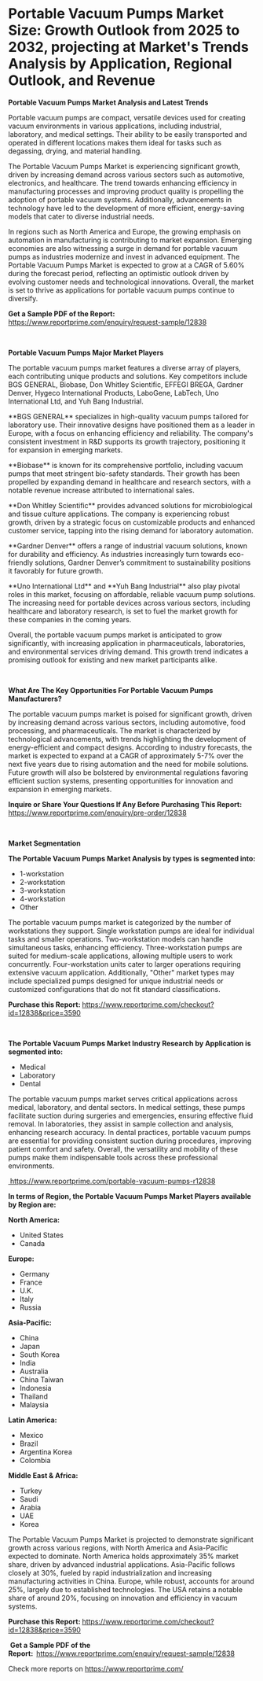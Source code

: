 <p><h1>Portable Vacuum Pumps Market Size: Growth Outlook from 2025 to 2032, projecting at Market's Trends Analysis by Application, Regional Outlook, and Revenue</h1></p><p><strong>Portable Vacuum Pumps Market Analysis and Latest Trends</strong></p>
<p><p>Portable vacuum pumps are compact, versatile devices used for creating vacuum environments in various applications, including industrial, laboratory, and medical settings. Their ability to be easily transported and operated in different locations makes them ideal for tasks such as degassing, drying, and material handling.</p><p>The Portable Vacuum Pumps Market is experiencing significant growth, driven by increasing demand across various sectors such as automotive, electronics, and healthcare. The trend towards enhancing efficiency in manufacturing processes and improving product quality is propelling the adoption of portable vacuum systems. Additionally, advancements in technology have led to the development of more efficient, energy-saving models that cater to diverse industrial needs.</p><p>In regions such as North America and Europe, the growing emphasis on automation in manufacturing is contributing to market expansion. Emerging economies are also witnessing a surge in demand for portable vacuum pumps as industries modernize and invest in advanced equipment. The Portable Vacuum Pumps Market is expected to grow at a CAGR of 5.60% during the forecast period, reflecting an optimistic outlook driven by evolving customer needs and technological innovations. Overall, the market is set to thrive as applications for portable vacuum pumps continue to diversify.</p></p>
<p><strong>Get a Sample PDF of the Report:&nbsp;</strong> <a href="https://www.reportprime.com/enquiry/request-sample/12838?utm_campaign=2956&utm_medium=2&utm_source=Github&utm_content=ia&utm_term=19032025&utm_id=portable-vacuum-pumps">https://www.reportprime.com/enquiry/request-sample/12838</a></p>
<p>&nbsp;</p>
<p><strong>Portable Vacuum Pumps Major Market Players</strong></p>
<p><p>The portable vacuum pumps market features a diverse array of players, each contributing unique products and solutions. Key competitors include BGS GENERAL, Biobase, Don Whitley Scientific, EFFEGI BREGA, Gardner Denver, Hygeco International Products, LaboGene, LabTech, Uno International Ltd, and Yuh Bang Industrial.</p><p>**BGS GENERAL** specializes in high-quality vacuum pumps tailored for laboratory use. Their innovative designs have positioned them as a leader in Europe, with a focus on enhancing efficiency and reliability. The company's consistent investment in R&D supports its growth trajectory, positioning it for expansion in emerging markets.</p><p>**Biobase** is known for its comprehensive portfolio, including vacuum pumps that meet stringent bio-safety standards. Their growth has been propelled by expanding demand in healthcare and research sectors, with a notable revenue increase attributed to international sales.</p><p>**Don Whitley Scientific** provides advanced solutions for microbiological and tissue culture applications. The company is experiencing robust growth, driven by a strategic focus on customizable products and enhanced customer service, tapping into the rising demand for laboratory automation.</p><p>**Gardner Denver** offers a range of industrial vacuum solutions, known for durability and efficiency. As industries increasingly turn towards eco-friendly solutions, Gardner Denver’s commitment to sustainability positions it favorably for future growth.</p><p>**Uno International Ltd** and **Yuh Bang Industrial** also play pivotal roles in this market, focusing on affordable, reliable vacuum pump solutions. The increasing need for portable devices across various sectors, including healthcare and laboratory research, is set to fuel the market growth for these companies in the coming years.</p><p>Overall, the portable vacuum pumps market is anticipated to grow significantly, with increasing application in pharmaceuticals, laboratories, and environmental services driving demand. This growth trend indicates a promising outlook for existing and new market participants alike.</p></p>
<p>&nbsp;</p>
<p><strong>What Are The Key Opportunities For Portable Vacuum Pumps Manufacturers?</strong></p>
<p><p>The portable vacuum pumps market is poised for significant growth, driven by increasing demand across various sectors, including automotive, food processing, and pharmaceuticals. The market is characterized by technological advancements, with trends highlighting the development of energy-efficient and compact designs. According to industry forecasts, the market is expected to expand at a CAGR of approximately 5-7% over the next five years due to rising automation and the need for mobile solutions. Future growth will also be bolstered by environmental regulations favoring efficient suction systems, presenting opportunities for innovation and expansion in emerging markets.</p></p>
<p><strong>Inquire or Share Your Questions If Any Before Purchasing This Report:</strong> <a href="https://www.reportprime.com/enquiry/pre-order/12838?utm_campaign=2956&utm_medium=2&utm_source=Github&utm_content=ia&utm_term=19032025&utm_id=portable-vacuum-pumps">https://www.reportprime.com/enquiry/pre-order/12838</a></p>
<p>&nbsp;</p>
<p><strong>Market Segmentation</strong></p>
<p><strong>The Portable Vacuum Pumps Market Analysis by types is segmented into:</strong></p>
<p><ul><li>1-workstation</li><li>2-workstation</li><li>3-workstation</li><li>4-workstation</li><li>Other</li></ul></p>
<p><p>The portable vacuum pumps market is categorized by the number of workstations they support. Single workstation pumps are ideal for individual tasks and smaller operations. Two-workstation models can handle simultaneous tasks, enhancing efficiency. Three-workstation pumps are suited for medium-scale applications, allowing multiple users to work concurrently. Four-workstation units cater to larger operations requiring extensive vacuum application. Additionally, "Other" market types may include specialized pumps designed for unique industrial needs or customized configurations that do not fit standard classifications.</p></p>
<p><strong>Purchase this Report:&nbsp;</strong><a href="https://www.reportprime.com/checkout?id=12838&price=3590&utm_campaign=2956&utm_medium=2&utm_source=Github&utm_content=ia&utm_term=19032025&utm_id=portable-vacuum-pumps">https://www.reportprime.com/checkout?id=12838&price=3590</a></p>
<p>&nbsp;</p>
<p><strong>The Portable Vacuum Pumps Market Industry Research by Application is segmented into:</strong></p>
<p><ul><li>Medical</li><li>Laboratory</li><li>Dental</li></ul></p>
<p><p>The portable vacuum pumps market serves critical applications across medical, laboratory, and dental sectors. In medical settings, these pumps facilitate suction during surgeries and emergencies, ensuring effective fluid removal. In laboratories, they assist in sample collection and analysis, enhancing research accuracy. In dental practices, portable vacuum pumps are essential for providing consistent suction during procedures, improving patient comfort and safety. Overall, the versatility and mobility of these pumps make them indispensable tools across these professional environments.</p></p>
<p><a href="https://www.reportprime.com/portable-vacuum-pumps-r12838?utm_campaign=2956&utm_medium=2&utm_source=Github&utm_content=ia&utm_term=19032025&utm_id=portable-vacuum-pumps">&nbsp;https://www.reportprime.com/portable-vacuum-pumps-r12838</a></p>
<p><strong>In terms of Region, the Portable Vacuum Pumps Market Players available by Region are:</strong></p>
<p>
    <p> <strong> North America: </strong>
        <ul>
            <li>United States</li>
            <li>Canada</li>
        </ul>
        </p> 
    <p> <strong> Europe: </strong>
        <ul>
            <li>Germany</li>
            <li>France</li>
            <li>U.K.</li>
            <li>Italy</li>
            <li>Russia</li>
        </ul>
        </p> 
    <p> <strong> Asia-Pacific: </strong>
        <ul>
            <li>China</li>
            <li>Japan</li>
            <li>South Korea</li>
            <li>India</li>
            <li>Australia</li>
            <li>China Taiwan</li>
            <li>Indonesia</li>
            <li>Thailand</li>
            <li>Malaysia</li>
        </ul>
        </p> 
    <p> <strong> Latin America: </strong>
        <ul>
            <li>Mexico</li>
            <li>Brazil</li>
            <li>Argentina Korea</li>
            <li>Colombia</li>
        </ul>
        </p> 
    <p> <strong> Middle East & Africa: </strong>
        <ul>
            <li>Turkey</li>
            <li>Saudi</li>
            <li>Arabia</li>
            <li>UAE</li>
            <li>Korea</li>
        </ul>
    </p>
    </p>
<p><p>The Portable Vacuum Pumps Market is projected to demonstrate significant growth across various regions, with North America and Asia-Pacific expected to dominate. North America holds approximately 35% market share, driven by advanced industrial applications. Asia-Pacific follows closely at 30%, fueled by rapid industrialization and increasing manufacturing activities in China. Europe, while robust, accounts for around 25%, largely due to established technologies. The USA retains a notable share of around 20%, focusing on innovation and efficiency in vacuum systems.</p></p>
<p><strong>Purchase this Report: </strong><a href="https://www.reportprime.com/checkout?id=12838&price=3590&utm_campaign=2956&utm_medium=2&utm_source=Github&utm_content=ia&utm_term=19032025&utm_id=portable-vacuum-pumps">https://www.reportprime.com/checkout?id=12838&price=3590</a></p>
<p>&nbsp;<strong>Get a Sample PDF of the Report:&nbsp;&nbsp;</strong><a href="https://www.reportprime.com/enquiry/request-sample/12838?utm_campaign=2956&utm_medium=2&utm_source=Github&utm_content=ia&utm_term=19032025&utm_id=portable-vacuum-pumps">https://www.reportprime.com/enquiry/request-sample/12838</a></p>
<p><strong></strong></p>
<p>Check more reports on <a href="https://www.reportprime.com/?utm_campaign=2956&utm_medium=2&utm_source=Github&utm_content=ia&utm_term=19032025&utm_id=portable-vacuum-pumps">https://www.reportprime.com/</a></p>